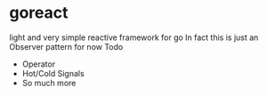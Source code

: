 # goreact
light and very simple reactive framework for go
In fact this is just an Observer pattern for now
Todo 
- Operator
- Hot/Cold Signals
- So much more
